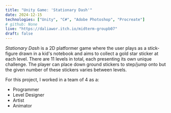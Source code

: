```yaml
---
title: "Unity Game: 'Stationary Dash'"
date: 2024-12-15
technologies: ["Unity", "C#", "Adobe Photoshop", "Procreate"]
# github: None
live: "https://daliawor.itch.io/midterm-groupb07"
draft: false
---
```


*Stationary Dash* is a 2D platformer game where the user plays as a stick-figure drawn in a kid's notebook and aims to collect a gold star sticker at each level. There are 11 levels in total, each presenting its own unique challenge. The player can place down ground stickers to step/jump onto but the given number of these stickers varies between levels.

For this project, I worked in a team of 4 as a:
- Programmer
- Level Designer
- Artist
- Animator
